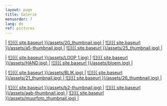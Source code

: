 ```yaml
---
layout: page
title: Galerie
menuorder: 7
lang: de
ref: pictures
---
```


| <a href="/assets/20.JPG"> ![]({{ site.baseurl }}/assets/20_thumbnail.jpg) </a> | <a href="/assets/a5.jpg"> ![]({{ site.baseurl }}/assets/a5-thumbnail.jpg) </a> | <a href="/assets/25.JPG">  ![]({{ site.baseurl }}/assets/25_thumbnail.jpg) </a> |

| <a href="/assets/LOOP.JPG"> ![]({{ site.baseurl }}/assets/LOOP 1.jpg) </a> | <a href="/assets/HAND 1.JPG"> ![]({{ site.baseurl }}/assets/HAND.jpg) </a> | <a href="/assets/BLOEM 1.JPG">![]({{ site.baseurl }}/assets/bloem.jpg) </a> |

|  <a href="/assets/BLIK 1.jpg">  ![]({{ site.baseurl }}/assets/BLIK.jpg) </a> | <a href="/assets/21.JPG"> ![]({{ site.baseurl }}/assets/21_thumbnail.jpg) </a>|<a href="/assets/26.jpg"> ![]({{ site.baseurl }}/assets/26_thumbnail.jpg) </a>|

| <a href="/assets/b2.jpg"> ![]({{ site.baseurl }}/assets/b2-thumbnail.jpg) </a> | <a href="/assets/aab.jpg"> ![]({{ site.baseurl }}/assets/aab-thumbnail.jpg) </a> | <a href="/assets/muurfoto.jpg">  ![]({{ site.baseurl }}/assets/muurfoto_thumbnail.jpg) </a> |



